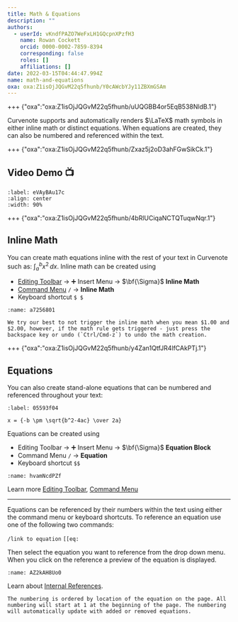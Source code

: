 ```yaml
---
title: Math & Equations
description: ""
authors:
  - userId: vKndfPAZO7WeFxLH1GQcpnXPzfH3
    name: Rowan Cockett
    orcid: 0000-0002-7859-8394
    corresponding: false
    roles: []
    affiliations: []
date: 2022-03-15T04:44:47.994Z
name: math-and-equations
oxa: oxa:Z1isOjJQGvM22q5fhunb/Y0cAWcbYJy11ZBXmGSAm
---
```


+++ {"oxa":"oxa:Z1isOjJQGvM22q5fhunb/uUQGBB4or5EqB538NldB.1"}

Curvenote supports and automatically renders $\LaTeX$ math symbols in either inline math or distinct equations. When equations are created, they can also be numbered and referenced within the text.

+++ {"oxa":"oxa:Z1isOjJQGvM22q5fhunb/Zxaz5j2oD3ahFGwSikCk.1"}

## Video Demo 📺

```{iframe} https://www.loom.com/embed/1f94394b9b5d4448b9779e4d4228e1f5
:label: eVAyBAu17c
:align: center
:width: 90%
```

+++ {"oxa":"oxa:Z1isOjJQGvM22q5fhunb/4bRlUCiqaNCTQTuqwNqr.1"}

## Inline Math

You can create math equations inline with the rest of your text in Curvenote such as: $\int_{a}^{b} x^2 \,dx$. Inline math can be created using

- [Editing Toolbar](oxa:Z1isOjJQGvM22q5fhunb/FXp6KALoOyrnk0w5XgQT "Editing Toolbar") → ➕ Insert Menu → $\bf{\Sigma}$ **Inline Math**
- [Command Menu](oxa:Z1isOjJQGvM22q5fhunb/gKX5CnZEMGcUbygsA0dh "Command Menu") `/` → **Inline Math**
- Keyboard shortcut `$ $`

```{figure} images/MshxlXndaLsk3WbJ0ZGy-DwJwFluqdLMIcV1UCKOe-v2.gif
:name: a7256801
```

````{note}
We try our best to not trigger the inline math when you mean $1.00 and $2.00, however, if the math rule gets triggered - just press the backspace key or undo (`Ctrl/Cmd-z`) to undo the math creation.

````

+++ {"oxa":"oxa:Z1isOjJQGvM22q5fhunb/y4Zan1QtfJR4lfCAkPTj.1"}

## Equations

You can also create stand-alone equations that can be numbered and referenced throughout your text:

```{math}
:label: 05593f04

x = {-b \pm \sqrt{b^2-4ac} \over 2a}
```

Equations can be created using

- Editing Toolbar → ➕ Insert Menu → $\bf{\Sigma}$ **Equation Block**
- Command Menu `/` → **Equation**
- Keyboard shortcut `$$`

```{figure} images/MshxlXndaLsk3WbJ0ZGy-KquePozuECEFRimjQu9q-v1.gif
:name: hvamNcdPZf
```

Learn more [Editing Toolbar](oxa:Z1isOjJQGvM22q5fhunb/FXp6KALoOyrnk0w5XgQT "Editing Toolbar"), [Command Menu](oxa:Z1isOjJQGvM22q5fhunb/gKX5CnZEMGcUbygsA0dh "Command Menu")

---

Equations can be referenced by their numbers within the text using either the command menu or keyboard shortcuts. To reference an equation use one of the following two commands:

`/link to equation` `[[eq:`

Then select the equation you want to reference from the drop down menu. When you click on the reference a preview of the equation is displayed.

```{figure} images/MshxlXndaLsk3WbJ0ZGy-FOWw39AFB4LiLz4aEmJ0-v1.gif
:name: AZ2kAH8Uo0
```

Learn about [Internal References](oxa:Z1isOjJQGvM22q5fhunb/kM7RCPH0vEYtXYMgTN6G "Internal References").

````{note}
The numbering is ordered by location of the equation on the page. All numbering will start at 1 at the beginning of the page. The numbering will automatically update with added or removed equations.

````

